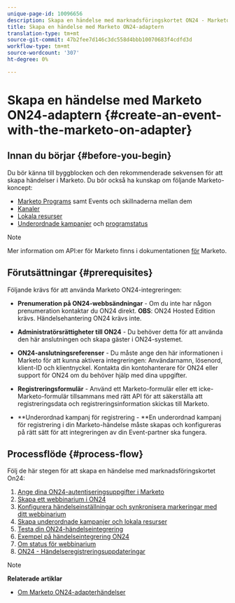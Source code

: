 ```yaml
---
unique-page-id: 10096656
description: Skapa en händelse med marknadsföringskortet ON24 - Marketo Docs - produktdokumentation
title: Skapa en händelse med Marketo ON24-adaptern
translation-type: tm+mt
source-git-commit: 47b2fee7d146c3dc558d4bbb10070683f4cdfd3d
workflow-type: tm+mt
source-wordcount: '307'
ht-degree: 0%

---
```



# Skapa en händelse med Marketo ON24-adaptern {#create-an-event-with-the-marketo-on-adapter}

## Innan du börjar {#before-you-begin}

Du bör känna till byggblocken och den rekommenderade sekvensen för att skapa händelser i Marketo. Du bör också ha kunskap om följande Marketo-koncept:

* [Marketo Programs](../../../../product-docs/core-marketo-concepts/programs/creating-programs/understanding-programs.md) samt Events och skillnaderna mellan dem
* [Kanaler](../../../../product-docs/administration/tags/create-a-program-channel.md)
* [Lokala resurser](../../../../product-docs/core-marketo-concepts/programs/creating-programs/understanding-local-assets-in-a-program.md)
* [Underordnade kampanjer](https://docs.marketo.com/x/IRCa) och [programstatus](../../../../product-docs/core-marketo-concepts/smart-campaigns/program-flow-actions/change-program-status.md)

>[!NOTE]
>
>Mer information om API:er för Marketo finns i dokumentationen [för](http://developers.marketo.com/documentation/rest/) Marketo.

## Förutsättningar {#prerequisites}

Följande krävs för att använda Marketo ON24-integreringen:

* **Prenumeration på ON24-webbsändningar** - Om du inte har någon prenumeration kontaktar du ON24 direkt. **OBS**: ON24 Hosted Edition krävs. Händelsehantering ON24 krävs inte.

* **Administratörsrättigheter till ON24** - Du behöver detta för att använda den här anslutningen och skapa gäster i ON24-systemet.
* **ON24-anslutningsreferenser** - Du måste ange den här informationen i Marketo för att kunna aktivera integreringen: Användarnamn, lösenord, klient-ID och klientnyckel. Kontakta din kontohanterare för ON24 eller support för ON24 om du behöver hjälp med dina uppgifter.
* **Registreringsformulär** - Använd ett Marketo-formulär eller ett icke-Marketo-formulär tillsammans med rätt API för att säkerställa att registreringsdata och registreringsinformation skickas till Marketo.
* **Underordnad kampanj för registrering - **En underordnad kampanj för registrering i din Marketo-händelse måste skapas och konfigureras på rätt sätt för att integreringen av din Event-partner ska fungera.

## Processflöde {#process-flow}

Följ de här stegen för att skapa en händelse med marknadsföringskortet On24:

1. [Ange dina ON24-autentiseringsuppgifter i Marketo](create-an-event-with-the-marketo-on24-adapter/enter-your-on24-credentials-in-marketo.md)
1. [Skapa ett webbinarium i ON24](create-an-event-with-the-marketo-on24-adapter/create-your-webinar-event-in-on24.md)
1. [Konfigurera händelseinställningar och synkronisera markeringar med ditt webbinarium](create-an-event-with-the-marketo-on24-adapter/configure-event-settings-and-sync-marketo-with-your-webinar.md)
1. [Skapa underordnade kampanjer och lokala resurser](create-an-event-with-the-marketo-on24-adapter/create-child-campaigns-and-local-assets.md)
1. [Testa din ON24-händelseintegrering](create-an-event-with-the-marketo-on24-adapter/test-your-on24-event-integration.md)
1. [Exempel på händelseintegrering ON24](create-an-event-with-the-marketo-on24-adapter/example-on24-event-integration.md)
1. [Om status för webbinarium](create-an-event-with-the-marketo-on24-adapter/understanding-webinar-program-statuses.md)
1. [ON24 - Händelseregistreringsuppdateringar](create-an-event-with-the-marketo-on24-adapter/on24-event-registration-updates.md)

>[!NOTE]
>
>**Relaterade artiklar**
>
>* [Om Marketo ON24-adapterhändelser](create-an-event-with-the-marketo-on24-adapter/understanding-marketo-on24-adapter-events.md)

>




